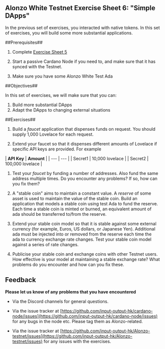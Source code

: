## Alonzo White Testnet Exercise Sheet 6: "Simple DApps" ##

In the previous set of exercises, you interacted with native tokens. In this set of exercises, you will build some more substantial applications.

##Prerequisites##

1. Complete [Exercise Sheet 5](5_Alonzo-white-exeercise-5.md)

2. Start a passive Cardano Node if you need to, and make sure that it has synced with the Testnet.

3. Make sure you have some Alonzo White Test Ada

##Objectives##

In this set of exercises, we will make sure that you can:

1. Build more substantial DApps
2. Adapt the DApps to changing external situations

##Exercises##

1. Build a _faucet_ application that dispenses funds on request. You should supply 1,000 Lovelace for each request.

1. Extend your faucet so that it dispenses different amounts of Lovelace if specific API keys are provided. For example

| **API Key** | **Amount**
 |
| --- | --- |
| Secret1 | 10,000 lovelace
 |
| Secret2
 | 100,000 lovelace |

1. Test your _faucet_ by funding a number of addresses. Also fund the same address multiple times. Do you encounter any problems? If so, how can you fix them?

1. A "stable coin" aims to maintain a constant value. A _reserve_ of some asset is used to maintain the value of the stable coin. Build an application that models a stable coin using test Ada to fund the reserve. Each time a stable coin is minted or burned, an equivalent amount of ada should be transferred to/from the reserve.

1. Extend your stable coin model so that it is stable against some external currency (for example, Euros, US dollars, or Japanese Yen). Additional ada must be injected into or removed from the reserve each time the ada to currency exchange rate changes. Test your stable coin model against a series of rate changes.

1. Publicise your stable coin and exchange coins with other Testnet users. How effective is your model at maintaining a stable exchange rate? What problems do you encounter and how can you fix these.

## Feedback


**Please let us know of any problems that you have encountered**

- Via the Discord channels for general questions.

- Via the issue tracker at [https://github.com/input-output-hk/cardano-node/issues](https://github.com/input-output-hk/cardano-node/issues) for any bugs in the node etc.  Please tag them as Alonzo-related.

- Via the issue tracker at [https://github.com/input-output-hk/Alonzo-testnet/issues](https://github.com/input-output-hk/Alonzo-testnet/issues) for any issues with the exercises.


